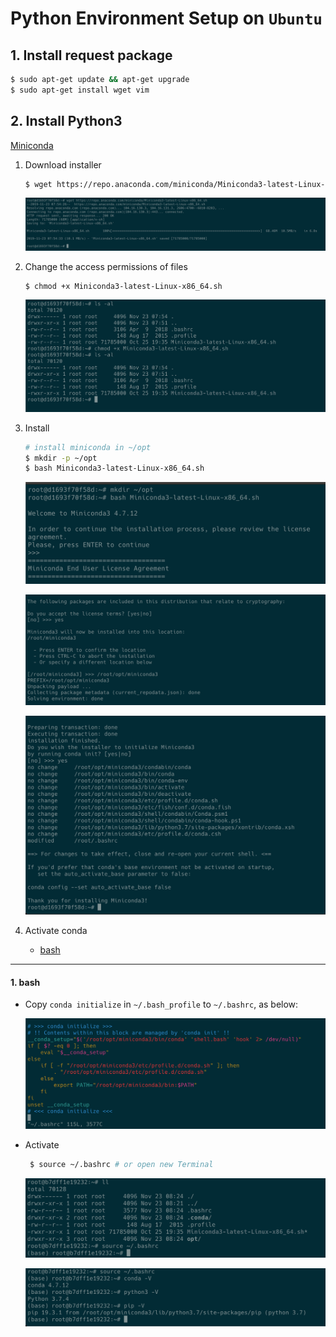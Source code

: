 # Python Environment Setup on `Ubuntu`

## 1. Install request package

```bash
$ sudo apt-get update && apt-get upgrade
$ sudo apt-get install wget vim
```

## 2. Install Python3 

[Miniconda](https://conda.io/projects/conda/en/latest/user-guide/install/linux.html)

1. Download installer

    ```bash 
    $ wget https://repo.anaconda.com/miniconda/Miniconda3-latest-Linux-x86_64.sh
    ```

    ![](img/conda-download.png)

2. Change the access permissions of files

    ```
    $ chmod +x Miniconda3-latest-Linux-x86_64.sh
    ```

    ![](img/permissions-of-files.png)

<div class="page"/>

3. Install
   
    ```bash
    # install miniconda in ~/opt
    $ mkdir -p ~/opt
    $ bash Miniconda3-latest-Linux-x86_64.sh
    ```
    
    ![miniconda install - 1](img/conda-install-1.png)

    ![miniconda install - 2](img/conda-install-2.png)

    ![miniconda install - 3](img/conda-install-3.png)  

4. Activate conda
    
    - [bash](#bash)

<div class="page"/>

---

<span id="bash"></span>
#### 1. bash
    
* Copy `conda initialize` in `~/.bash_profile` to `~/.bashrc`, as below:

    ![](img/conda-initialize-bash.png)

* Activate

    ```bash
     $ source ~/.bashrc # or open new Terminal
    ```

    ![](img/conda-activate.png)

    ![](img/confirm.png)
